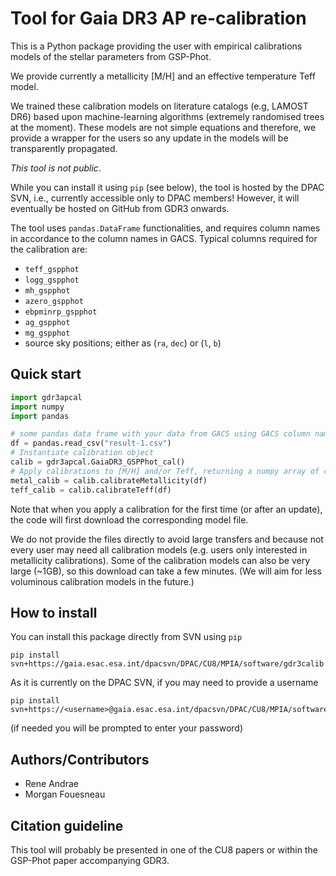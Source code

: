 # Tool for Gaia DR3 AP re-calibration

This is a Python package providing the user with empirical
calibrations models of the stellar parameters from GSP-Phot.

We provide currently a metallicity [M/H] and an effective temperature Teff model.

We trained these calibration models on literature catalogs (e.g, LAMOST DR6)
based upon machine-learning algorithms (extremely randomised trees at the moment).
These models are not simple equations and therefore, we provide a wrapper for
the users so any update in the models will be transparently propagated.

*This tool is not public*. 

While you can install it using `pip` (see below), the tool is hosted by the DPAC
SVN, i.e., currently accessible only to DPAC members! However, it will
eventually be hosted on GitHub from GDR3 onwards.

The tool uses `pandas.DataFrame` functionalities, and requires column names in
accordance to the column names in GACS. Typical columns required for the
calibration are:

* `teff_gspphot`
* `logg_gspphot`
* `mh_gspphot`
* `azero_gspphot`
* `ebpminrp_gspphot`
* `ag_gspphot`
* `mg_gspphot`
* source sky positions; either as (`ra`, `dec`) or (`l`, `b`)


## Quick start

```python 
import gdr3apcal
import numpy
import pandas

# some pandas data frame with your data from GACS using GACS column names
df = pandas.read_csv("result-1.csv")  
# Instantiate calibration object
calib = gdr3apcal.GaiaDR3_GSPPhot_cal()
# Apply calibrations to [M/H] and/or Teff, returning a numpy array of calibrated values.
metal_calib = calib.calibrateMetallicity(df)
teff_calib = calib.calibrateTeff(df)
```

Note that when you apply a calibration for the first time (or after an update),
the code will first download the corresponding model file. 

We do not provide the files directly to avoid large transfers and because not
every user may need all calibration models (e.g. users only interested in
metallicity calibrations). Some of the calibration models can also be very large
(~1GB), so this download can take a few minutes. (We will aim for less
voluminous calibration models in the future.)


## How to install 

You can install this package directly from SVN using `pip`

```
pip install svn+https://gaia.esac.esa.int/dpacsvn/DPAC/CU8/MPIA/software/gdr3calib
```

As it is currently on the DPAC SVN, if you may need to provide a username

```
pip install svn+https://<username>@gaia.esac.esa.int/dpacsvn/DPAC/CU8/MPIA/software/gdr3calib
```
(if needed you will be prompted to enter your password)

## Authors/Contributors
* Rene Andrae
* Morgan Fouesneau

## Citation guideline
 
This tool will probably be presented in one of the CU8 papers or within the GSP-Phot paper accompanying GDR3.
